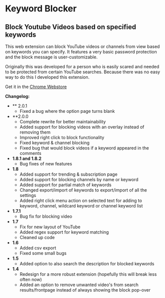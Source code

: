 # Keyword Blocker
## Block Youtube Videos based on specified keywords

This web extension can block YouTube videos or channels from view based on keywords you can specify.
It features a very basic password protection and the block message is user-customizable.

Originally this was developed for a person who is easily scared and needed to be protected from certain YouTube searches. Because there was no easy way to do this I developed this extension.

Get it in the [Chrome Webstore](https://chrome.google.com/webstore/detail/keyword-blocker/pbgacppomjfpheddhifkdkklddnolnpg)

**Changelog:**
  - ** 2.0.1
     * Fixed a bug where the option page turns blank
  - **2.0.0
    * Complete rewrite for better maintainability
    * Added support for blocking videos with an overlay instead of removing them
    * Improved right click to block functionality
    * Fixed keyword & channel blocking
    * Fixed bug that would block videos if a keyword appeared in the comments
   - **1.8.1 and 1.8.2**
        * Bug fixes of new features
   - **1.8**
        * Added support for trending & subscription page
        * Added support for blocking channels by name or keyword
        * Added support for partial match of keywords
        * Changed export/import of keywords to export/import of all the settings
        * Added right click menu action on selected text for adding to keyword, channel, wildcard keyword or channel keyword list
   - **1.7.1**
        * Bug fix for blocking video
   - **1.7**
        * Fix for new layout of YouTube
        * Added regex support for keyword matching
        * Cleaned up code
   - **1.6**
        * Added csv export
        * Fixed some small bugs
   - **1.5** 
        * Added option to also search the description for blocked keywords
   - **1.4**
        * Redesign for a more robust extension (hopefully this will break less often now)
        * Added an option to remove unwanted video's from search results/frontpage instead of always showing the block pop-over
